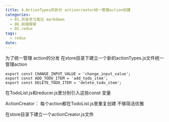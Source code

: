 ```yaml
---
title: 4.ActionTypes的拆分 actioncreator统一管理action创建
categories:
  - 01.开发学习笔记 markdown
  - 08.前端框架
  - 02.redux
tags:
  - redux
date:
---
```


为了统一管理 action的分发
在store目录下建立一个新的actionTypes.js文件统一管理action

	export const CHANGE_INPUT_VALUE = 'change_input_value';
	export const ADD_TODO_ITEM = 'add_todo_item';
	export const DELETE_TODO_ITEM = 'delete_todo_item';

在TodoList.js和reducer.js里分别引入这些const 变量


ActionCreator：
每个action都在TodoList.js里重复创建 不够简洁优雅

在store目录下建立一个actionCreator.js文件
